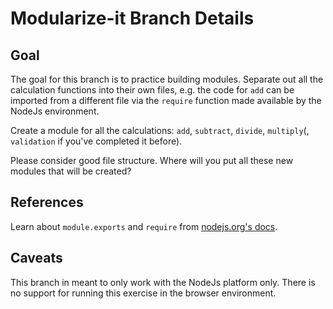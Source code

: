 # Modularize-it Branch Details

## Goal
The goal for this branch is to practice building modules. Separate out all the calculation functions into their own files, e.g. the code for `add` can be imported from a different file via the `require` function made available by the NodeJs environment.

Create a module for all the calculations: `add`, `subtract`, `divide`, `multiply`(, `validation` if you've completed it before).

Please consider good file structure. Where will you put all these new modules that will be created?

## References
Learn about `module.exports` and `require` from [nodejs.org's docs](https://nodejs.org/api/modules.html#modules_module_exports).

## Caveats
This branch in meant to only work with the NodeJs platform only. There is no support for running this exercise in the browser environment.